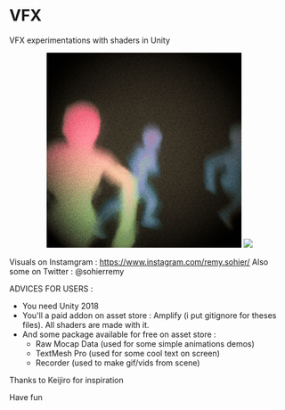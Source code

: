 # VFX
VFX experimentations with shaders in Unity

<p align="center">
  <img src="https://github.com/RMSHR/VFX/blob/master/Circle.gif" width="350"/>
  <img src="https://github.com/RMSHR/VFX/blob/master/Girling.gif" width="350"/>
</p>

Visuals on Instamgram : https://www.instagram.com/remy.sohier/
Also some on Twitter : @sohierremy

ADVICES FOR USERS :
- You need Unity 2018
- You'll a paid addon on asset store : Amplify (i put gitignore for theses files). All shaders are made with it.
- And some package available for free on asset store :
  - Raw Mocap Data (used for some simple animations demos)
  - TextMesh Pro (used for some cool text on screen)
  - Recorder (used to make gif/vids from scene)


Thanks to Keijiro for inspiration

Have fun

